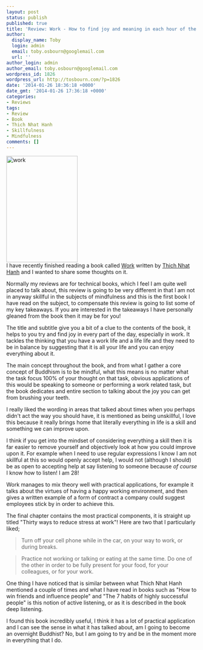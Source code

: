 ```yaml
---
layout: post
status: publish
published: true
title: 'Review: Work - How to find joy and meaning in each hour of the day'
author:
  display_name: Toby
  login: admin
  email: toby.osbourn@googlemail.com
  url: ''
author_login: admin
author_email: toby.osbourn@googlemail.com
wordpress_id: 1826
wordpress_url: http://tosbourn.com/?p=1826
date: '2014-01-26 18:36:18 +0000'
date_gmt: '2014-01-26 17:36:18 +0000'
categories:
- Reviews
tags:
- Review
- Book
- Thich Nhat Hanh
- Skillfulness
- Mindfulness
comments: []
---
```

<p><img class="alignright size-full wp-image-1829" src="http://tosbourn.com/wp-content/uploads/2014/01/work.jpg" alt="work" width="188" height="280" /><br />
I have recently finished reading a book called <a href="http://www.amazon.co.uk/gp/product/B00APDAWHI/ref=as_li_ss_tl?ie=UTF8&amp;camp=1634&amp;creative=19450&amp;creativeASIN=B00APDAWHI&amp;linkCode=as2&amp;tag=tosbourn-21">Work</a> written by <a href="http://plumvillage.org/about/thich-nhat-hanh/">Thich Nhat Hanh</a> and I wanted to share some thoughts on it.</p>
<p>Normally my reviews are for technical books, which I feel I am quite well placed to talk about, this review is going to be very different in that I am not in anyway skillful in the subjects of mindfulness and this is the first book I have read on the subject, to compensate this review is going to list some of my key takeaways. If you are interested in the takeaways I have personally gleaned from the book then it may be for you!</p>
<p>The title and subtitle give you a bit of a clue to the contents of the book, it helps to you try and find joy in every part of the day, especially in work. It tackles the thinking that you have a work life and a life life and they need to be in balance by suggesting that it is all your life and you can enjoy everything about it.</p>
<p>The main concept throughout the book, and from what I gather a core concept of Buddhism is to be mindful, what this means is no matter what the task focus 100% of your thought on that task, obvious applications of this would be speaking to someone or performing a work related task, but the book dedicates and entire section to talking about the joy you can get from brushing your teeth.</p>
<p>I really liked the wording in areas that talked about times when you perhaps didn't act the way you should have, it is mentioned as being unskillful, I love this because it really brings home that literally everything in life is a skill and something we can improve upon.</p>
<p>I think if you get into the mindset of considering everything a skill then it is far easier to remove yourself and objectively look at how you could improve upon it. For example when I need to use regular expressions I know I am not skillful at this so would openly accept help, I would not (although I should) be as open to accepting help at say listening to someone because <em>of course</em> I know how to listen! I am 28!</p>
<p>Work manages to mix theory well with practical applications, for example it talks about the virtues of having a happy working environment, and then gives a written example of a form of contract a company could suggest employees stick by in order to achieve this.</p>
<p>The final chapter contains the most practical components, it is straight up titled "Thirty ways to reduce stress at work"! Here are two that I particularly liked;</p>
<blockquote><p>Turn off your cell phone while in the car, on your way to work, or during breaks.</p></blockquote>
<blockquote><p>Practice not working or talking or eating at the same time. Do one of the other in order to be fully present for your food, for your colleagues, or for your work.</p></blockquote>
<p>One thing I have noticed that is similar between what Thich Nhat Hanh mentioned a couple of times and what I have read in books such as "How to win friends and influence people" and "The 7 habits of highly successful people" is this notion of active listening, or as it is described in the book deep listening.</p>
<p>I found this book incredibly useful, I think it has a lot of practical application and I can see the sense in what it has talked about, am I going to become an overnight Buddhist? No, but I am going to try and be in the moment more in everything that I do.</p>
